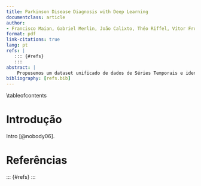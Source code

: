 ```yaml
---
title: Parkinson Disease Diagnosis with Deep Learning 
documentclass: article
author:
- Francisco Maian, Gabriel Merlin, João Calixto, Théo Riffel, Vítor Fróis
format: pdf
link-citations: true
lang: pt
refs: |
   ::: {#refs}
   :::
abstract: |
    Propusemos um dataset unificado de dados de Séries Temporais e identificação de pacientes através de Aprendizado Profundo
bibliography: [refs.bib]
---
```


\tableofcontents

# Introdução 
Intro [@nobody06].

# Referências #
::: {#refs}
:::